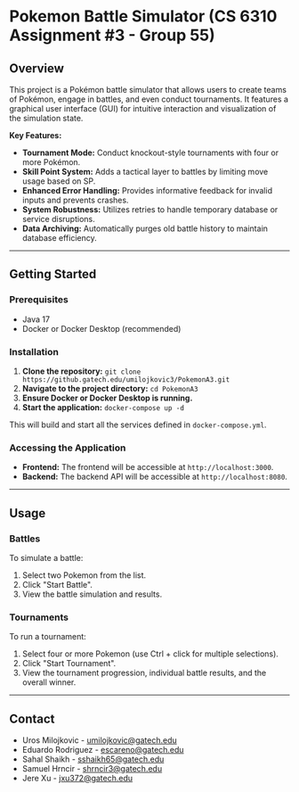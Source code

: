 # Pokemon Battle Simulator (CS 6310 Assignment #3 - Group 55)

## Overview
This project is a Pokémon battle simulator that allows users to create teams of Pokémon, engage in battles, and even conduct tournaments. It features a graphical user interface (GUI) for intuitive interaction and visualization of the simulation state.

**Key Features:**
* **Tournament Mode:** Conduct knockout-style tournaments with four or more Pokémon.
* **Skill Point System:**  Adds a tactical layer to battles by limiting move usage based on SP.
* **Enhanced Error Handling:**  Provides informative feedback for invalid inputs and prevents crashes.
* **System Robustness:** Utilizes retries to handle temporary database or service disruptions.
* **Data Archiving:** Automatically purges old battle history to maintain database efficiency.

---
## Getting Started

### Prerequisites
* Java 17
* Docker or Docker Desktop (recommended)
### Installation
1. **Clone the repository:** `git clone https://github.gatech.edu/umilojkovic3/PokemonA3.git`
1. **Navigate to the project directory:** `cd PokemonA3`
1. **Ensure Docker or Docker Desktop is running.**
1. **Start the application:** `docker-compose up -d`

This will build and start all the services defined in `docker-compose.yml`.

### Accessing the Application
* **Frontend:** The frontend will be accessible at `http://localhost:3000`.
* **Backend:** The backend API will be accessible at `http://localhost:8080`.

---
## Usage

### Battles
To simulate a battle:
1. Select two Pokemon from the list.
2. Click "Start Battle".
3. View the battle simulation and results.

### Tournaments
To run a tournament:
1. Select four or more Pokemon (use Ctrl + click for multiple selections).
2. Click "Start Tournament".
3. View the tournament progression, individual battle results, and the overall winner.

---
## Contact
- Uros Milojkovic - umilojkovic@gatech.edu 
- Eduardo Rodriguez - escareno@gatech.edu 
- Sahal Shaikh - sshaikh65@gatech.edu 
- Samuel Hrncir - shrncir3@gatech.edu 
- Jere Xu - jxu372@gatech.edu



